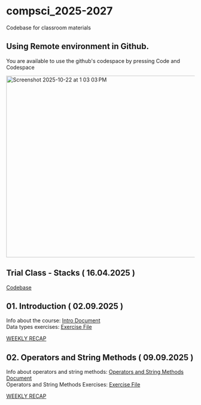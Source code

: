 # compsci_2025-2027

Codebase for classroom materials

## Using Remote environment in Github. 

You are available to use the github's codespace by pressing 
Code and Codespace 

<img width="908" height="485" alt="Screenshot 2025-10-22 at 1 03 03 PM" src="https://github.com/user-attachments/assets/f22e0544-8884-45ad-a9c2-ded5ac60e3e3" />

## Trial Class - Stacks ( 16.04.2025 )

[Codebase](stack.py)

## 01. Introduction ( 02.09.2025 )

Info about the course: [Intro Document](01.Introductions/Intro.md)  
Data types exercises: [Exercise File](01.Introductions/Exercises.md)  

[WEEKLY RECAP](https://docs.google.com/document/d/1qjh3xhYLGy-kwmrl9kAaPWUDiBWt0N81YBOOV9oIWIw/edit?usp=sharing)

## 02. Operators and String Methods ( 09.09.2025 )

Info about operators and string methods: [Operators and String Methods Document](02.Operators%20and%20String%20Methods/Intro.md)  
Operators and String Methods Exercises: [Exercise File](02.Operators%20and%20String%20Methods/operators_and_string_methods.py)  

[WEEKLY RECAP](https://docs.google.com/document/d/1daZyXWa1LWbOKxxyu0YfrfdxaqTSIVGra9CrVhHXNSI/edit?usp=sharing)
